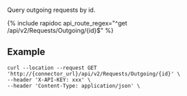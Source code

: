 Query outgoing requests by id.

{% include rapidoc api_route_regex="^get /api/v2/Requests/Outgoing/{id}$" %}

## Example

```shell
curl --location --request GET 'http://{connector_url}/api/v2/Requests/Outgoing/{id}' \
--header 'X-API-KEY: xxx' \
--header 'Content-Type: application/json' \
```
